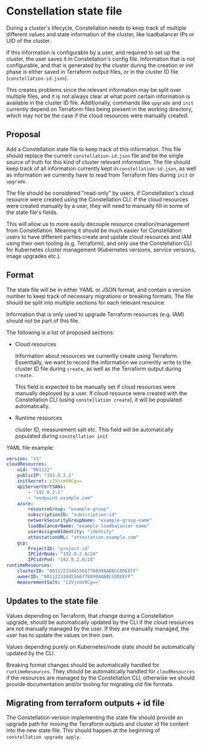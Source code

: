 # Constellation state file

During a cluster's lifecycle, Constellation needs to keep track of multiple different values and state information of the cluster,
like loadbalancer IPs or UID of the cluster.

If this information is configurable by a user, and required to set up the cluster, the user saves it in Constellation's config file.
Information that is not configurable, and that is generated by the cluster during the creation or init phase is either saved in Terraform output files,
or in the cluster ID file (`constellation-id.json`).

This creates problems since the relevant information may be split over multiple files, and it is not always clear at what point certain information is available in the cluster ID file.
Additionally, commands like `upgrade` and `init` currently depend on Terraform files being present in the working directory,
which may not be the case if the cloud resources were manually created.

## Proposal

Add a Constellation state file to keep track of this information.
This file should replace the current `constellation-id.json` file and be the single source of truth for this kind of cluster relevant information.
The file should keep track of all information currently kept in `constellation-id.json`, as well as information we currently have to read from Terraform files
during `init` or `upgrade`.

The file should be considered "read-only" by users, if Constellation's cloud resource were created using the Constellation CLI.
If the cloud resources were created manually by a user, they will need to manually fill in some of the state file's fields.

This will allow us to more easily decouple resource creation/management from Constellation.
Meaning it should be much easier for Constellation users to have different parties create and update cloud resources and IAM using their own tooling (e.g. Terraform),
and only use the Constellation CLI for Kubernetes cluster management (Kubernetes versions, service versions, image upgrades etc.).

## Format

The state file will be in either YAML or JSON format, and contain a version number to keep track of necessary migrations or breaking formats.
The file should be split into multiple sections for each relevant resource.

Information that is only used to upgrade Terraform resources (e.g. IAM) should not be part of this file.

The following is a list of proposed sections:

* Cloud resources

    Information about resources we currently create using Terraform.
    Essentially, we want to record the information we currently write to the cluster ID file during `create`,
    as well as the Terraform output during `create`.

    This field is expected to be manually set if cloud resources were manually deployed by a user.
    If cloud resource were created with the Constellation CLI (using `constellation create`),
    it will be populated automatically.

* Runtime resources

    cluster ID, measurement salt etc.
    This field will be automatically populated during `constellation init`

YAML file example:

```yaml
version: "v1"
cloudResources:
    uid: "001122"
    publicIP: "192.0.2.1"
    initSecret: c2VjcmV0Cg==
    apiServerCertSANs:
        - "192.0.2.1"
        - "endpoint.example.com"
    azure:
        resourceGroup: "example-group"
        subscriptionID: "subscription-id"
        networkSecurityGroupName: "example-group-name"
        loadBalancerName: "example-loadbalancer-name"
        userAssignedIdentity: "identity"
        attestationURL: "attestation.example.com"
    gcp:
        ProjectID: "project-id"
        IPCidrNode: "192.0.2.0/24"
        IPCidrPod: "192.0.2.0/24"
runtimeResources:
    clusterID: "00112233445566778899AABBCCDDEEFF"
    ownerID: "00112233445566778899AABBCCDDEEFF"
    measurementSalt: "c2VjcmV0Cg=="
```

## Updates to the state file

Values depending on Terraform, that change during a Constellation upgrade, should be automatically updated by the CLI if the cloud resources are not manually managed by the user.
If they are manually managed, the user has to update the values on their own.

Values depending purely on Kubernetes/node state should be automatically updated by the CLI.

Breaking format changes should be automatically handled for `runtimeResources`.
They should be automatically handled for `cloudResources` if the resources are managed by the Constellation CLI,
otherwise we should provide documentation and/or tooling for migrating old file formats.

## Migrating from terraform outputs + id file

The Constellation version implementing the state file should provide an upgrade path for moving the Terraform outputs and cluster id file content into the new state file.
This should happen at the beginning of `constellation upgrade apply`.
